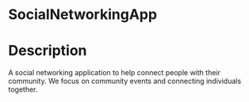 # SocialNetworkingApp

# Description
A social networking application to help connect people with their community. We focus on community events and connecting individuals together.
